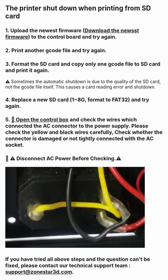 ## The printer shut down when printing from SD card
### 1. Upload the newest firmware ([Download the newsst firmware](https://github.com/ZONESTAR3D/Firmware/tree/master/Z9/Z9V5/bin)) to the control board and try again.
### 2. Print another gcode file and try again.
### 3. Format the SD card and copy only one gcode file to SD card and print it again.
:warning: Sometimes the automatic shutdown is due to the quality of the SD card, not the gcode file itself. This causes a card reading error and shutdown.
### 4. Replace a new SD card (1~8G, format to FAT32) and try again.
### 5. [:link: Open the control box](../How_to_open_the_control_box.jpg) and check the wires which connected the AC connector to the power supply. Please check the yellow and black wires carefully, Check whether the connector is damaged or not tightly connected with the AC socket.
### :loudspeaker: :warning: Disconnect AC Power Before Checking.:warning:     
![](./AC_connector_wires.jpg)
### If you have tried all above steps and the question can't be fixed, please contact our technical support team : support@zonestar3d.com.
